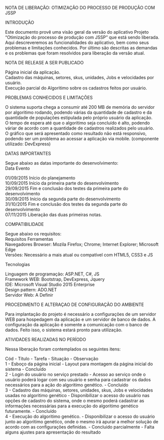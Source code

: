 NOTA DE LIBERAÇÃO: OTIMIZAÇÃO DO PROCESSO DE PRODUÇÃO COM JSSP	

INTRODUÇÃO

Este documento provê uma visão geral da versão do aplicativo Projeto “Otimização do processo de produção com JSSP” que está sendo liberada. Aqui descreveremos as funcionalidades do aplicativo, bem como seus problemas e limitações conhecidos. Por último são descritas as demandas e os problemas que foram resolvidos para liberação da versão atual.

NOTA DE RELEASE A SER PUBLICADO

Página inicial da aplicação.<br>
Cadastro das máquinas, setores, skus, unidades, Jobs e velocidades por usuário.<br>
Execução parcial do Algoritimo sobre os cadastros feitos por usuário.

PROBLEMAS CONHECIDOS E LIMITAÇÕES

O sistema suporta chega a consumir até 200 MB de memória do servidor por algoritimo rodando, podendo várias da quantidade de cadastro e da quantidade de populações estipulada pelo próprio usuário da aplicação.<br>
O tempo de espera até que o algoritimo seja concluído é alto, podendo váriar de acordo com a quantidade de cadastros realizados pelo usuário.<br>
O gráfico que será apresentado como resultado não está responsivo, podendo ser um problema ao acessar a aplicação via mobile. (componente utilizado: DevExpress)

DATAS IMPORTANTES

Segue abaixo as datas importante do desenvolvimento:<br>
Data	    Evento

01/09/2015	Início do planejamento<br>
10/09/2015	Início da primeira parte do desenvolvimento<br>
29/09/2015	Fim e conclusão dos testes da primeira parte do desenvolvimento<br>
30/09/2015	Início da segunda parte do desenvolvimento<br>
31/10/2015	Fim e conclusão dos testes da segunda parte do desenvolvimento<br>
07/11/2015  Liberação das duas primeiras notas.

COMPATIBILIDADE

Segue abaixo os requisitos:<br>
Requisitos Ferramentas<br>
Navegadores	Browser: Mozila Firefox; Chrome; Internet Explorer; Microsoft Edge<br>
Versões: Necessário a mais atual ou compatível com HTML5, CSS3 e JS

Tecnologias

Linguagem de programação: ASP.NET, C#, JS<br>
Framework WEB: Bootstrap, DevExpress, Jquery<br>
IDE: Microsoft Visual Studio 2015 Enterprise<br>
Design pattern: ADO.NET<br>
Servidor Web: A Definir<br>

PROCEDIMENTO E ALTERAÇAO DE CONFIGURAÇÃO DO AMBIENTE

Para implantação do projeto é necessário a configurações de um servidor WEB para hospedagem da aplicação e um servidor de banco de dados. A configuração da aplicação é somente a comunicação com o banco de dados. Feito isso, o sistema estará pronto para utilização.

ATIVIDADES REALIZADAS NO PERÍODO

Nessa liberação foram contemplados os seguintes itens:

Cód - Título - Tarefa - Situação - Observação<br>
1 - Esboço da página inicial - Layout para montagem da página inicial do sistema - Concluído<br>
2 - Login do usuário no serviço prestado - Acesso ao serviço onde o usuário poderá logar com seu usuário e senha para cadastrar os dados necessários para a ação do algoritimo genético. - Concluído<br>
3 - Cadastro das máquinas, setores, unidades, skus, Jobs e velocidades usadas no algoritimo genético - Disponibilizar o acesso do usuário nas opções de cadastro do sistema, onde o mesmo poderá cadastrar as informações necessárias para a execução do algoritimo genético futuramente. - Concluído<br>
4 - Execução do algoritimo genético. - Disponibilizar o acesso do usuário junto ao algoritimo genético, onde o mesmo irá apurar a melhor solução de acordo com as configurações definidas. - Concluido parcialmente - Falta alguns ajustes para apresentação do resultado